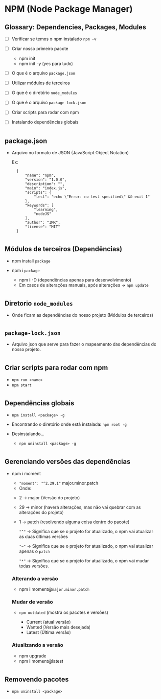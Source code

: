 # NPM (Node Package Manager)
## __Glossary: Dependencies, Packages, Modules__
* [ ] Verificar se temos o npm instalado `npm -v`
* [ ] Criar nosso primeiro pacote

    * npm init
    * npm init -y (yes para tudo)

* [ ] O que é o arquivo `package.json`
* [ ] Utilizar módulos de terceiros
* [ ] O que é o diretório `node_modules`
* [ ] O que é o arquivo `package-lock.json`
* [ ] Criar scripts para rodar com npm
* [ ] Instalando dependências globais
#
## package.json
* Arquivo no formato de JSON (JavaScript Object Notation)

    Ex:
    
        {
            "name": "npm",
            "version": "1.0.0",
            "description": "",
            "main": "index.js",
            "scripts": {
                "test": "echo \"Error: no test specified\" && exit 1"
            },
            "keywords": [
                "learning",
                "nodeJS"
            ],
            "author": "IMR",
            "license": "MIT"
        }
#
## Módulos de terceiros (Dependências)
* npm install `package`
* npm i `package`

    * npm i -D (dependências apenas para desenvolvimento)
    * Em casos de alterações manuais, após alterações -> `npm update`
#
## Diretorio `node_modules`
* Onde ficam as dependências do nosso projeto (Módulos de terceiros)
#
## `package-lock.json`
* Arquivo json que serve para fazer o mapeamento das dependências do nosso projeto.
#
## Criar scripts para rodar com npm
* `npm run <name>`
* `npm start`
#
## Dependências globais
* `npm install <package> -g`
* Encontrando o diretório onde está instalada: `npm root -g`
* Desinstalando...

    * `npm uninstall <package> -g`
#
## Gerenciando versões das dependências
* npm i moment

    * `"moment": "^2.29.1"` major.minor.patch 
    * Onde:
    - 2 -> major (Versão do projeto)
    - 29 -> minor (haverá alterações, mas não vai quebrar com as alterações do projeto)
    - 1 -> patch (resolvendo alguma coisa dentro do pacote)

        `"^"` -> Significa que se o projeto for atualizado, o npm vai atualizar as duas últimas versões

        `"~"` -> Significa que se o projeto for atualizado, o npm vai atualizar apenas o `patch`

        `"*"` -> Significa que se o projeto for atualizado, o npm vai mudar todas versões.
    ### Alterando a versão 
    * npm i moment@`major.minor.patch`
    ### Mudar de versão 
    * `npm outdated` (mostra os pacotes e versões)
        
        * Current (atual versão)
        * Wanted (Versão mais desejada)
        * Latest (Última versão)
    ### Atualizando a versão
    * npm upgrade
    * npm i moment@latest
#
## Removendo pacotes
* `npm uninstall <package>`